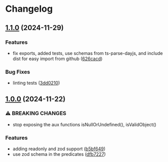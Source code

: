 # Changelog

## [1.1.0](https://github.com/plandek-utils/plain-object/compare/v1.0.0...v1.1.0) (2024-11-29)


### Features

* fix exports, added tests, use schemas from ts-parse-dayjs, and include dist for easy import from github ([626cacd](https://github.com/plandek-utils/plain-object/commit/626cacd2994ae4fc6c848b5eca0da1818f4d1bb4))


### Bug Fixes

* linting tests ([3dd0210](https://github.com/plandek-utils/plain-object/commit/3dd0210d4a0e7ee8b860bbe2a98bf9c6c394e7da))

## [1.0.0](https://github.com/plandek-utils/plain-object/compare/v0.3.0...v1.0.0) (2024-11-22)


### ⚠ BREAKING CHANGES

* stop exposing the aux functions isNullOrUndefined(), isValidObject()

### Features

* adding readonly and zod support ([b5bf649](https://github.com/plandek-utils/plain-object/commit/b5bf6490ace1eb0d4f79fc9d5b6dc636b28c7c15))
* use zod schema in the predicates ([dfb7227](https://github.com/plandek-utils/plain-object/commit/dfb722790624adf23bb48219631d4cd6fc38740c))
